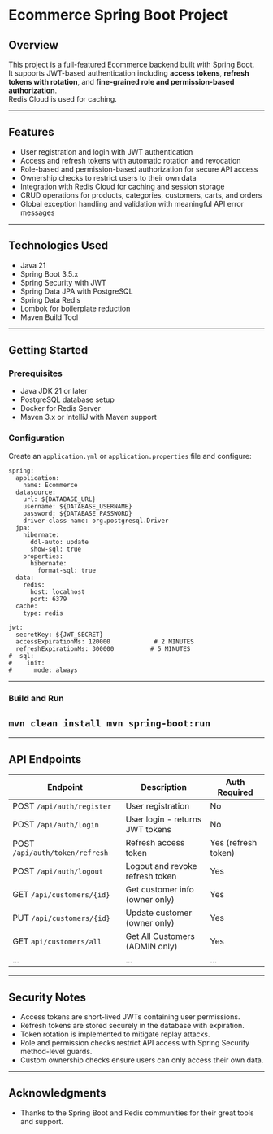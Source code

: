 # Ecommerce Spring Boot Project

## Overview
This project is a full-featured Ecommerce backend built with Spring Boot.  
It supports JWT-based authentication including **access tokens**, **refresh tokens with rotation**, and **fine-grained role and permission-based authorization**.  
Redis Cloud is used for caching.

---

## Features
- User registration and login with JWT authentication
- Access and refresh tokens with automatic rotation and revocation
- Role-based and permission-based authorization for secure API access
- Ownership checks to restrict users to their own data
- Integration with Redis Cloud for caching and session storage
- CRUD operations for products, categories, customers, carts, and orders
- Global exception handling and validation with meaningful API error messages

---

## Technologies Used
- Java 21
- Spring Boot 3.5.x
- Spring Security with JWT
- Spring Data JPA with PostgreSQL
- Spring Data Redis
- Lombok for boilerplate reduction
- Maven Build Tool

---

## Getting Started

### Prerequisites
- Java JDK 21 or later
- PostgreSQL database setup
- Docker for Redis Server
- Maven 3.x or IntelliJ with Maven support

### Configuration

Create an `application.yml` or `application.properties` file and configure:

```
spring:
  application:
    name: Ecommerce
  datasource:
    url: ${DATABASE_URL}
    username: ${DATABASE_USERNAME}
    password: ${DATABASE_PASSWORD}
    driver-class-name: org.postgresql.Driver
  jpa:
    hibernate:
      ddl-auto: update
      show-sql: true
    properties:
      hibernate:
        format-sql: true
  data:
    redis:
      host: localhost
      port: 6379
  cache:
    type: redis

jwt:
  secretKey: ${JWT_SECRET}
  accessExpirationMs: 120000            # 2 MINUTES
  refreshExpirationMs: 300000          # 5 MINUTES
#  sql:
#    init:
#      mode: always
```
---

### Build and Run

``
mvn clean install
mvn spring-boot:run
``
---

---

## API Endpoints

| Endpoint                       | Description                     | Auth Required       |
|--------------------------------|---------------------------------|---------------------|
| POST `/api/auth/register`      | User registration               | No                  |
| POST `/api/auth/login`         | User login - returns JWT tokens | No                  |
| POST `/api/auth/token/refresh` | Refresh access token            | Yes (refresh token) |
| POST `/api/auth/logout`        | Logout and revoke refresh token | Yes                 |
| GET `/api/customers/{id}`      | Get customer info (owner only)  | Yes                 |
| PUT `/api/customers/{id}`      | Update customer (owner only)    | Yes                 |
| GET `api/customers/all`          | Get All Customers (ADMIN only)  | Yes                 |
| ...                            | ...                             | ...                 |

---

## Security Notes
- Access tokens are short-lived JWTs containing user permissions.
- Refresh tokens are stored securely in the database with expiration.
- Token rotation is implemented to mitigate replay attacks.
- Role and permission checks restrict API access with Spring Security method-level guards.
- Custom ownership checks ensure users can only access their own data.

---


## Acknowledgments
- Thanks to the Spring Boot and Redis communities for their great tools and support.




